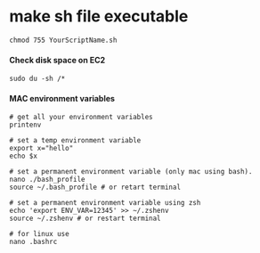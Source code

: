 # make sh file executable
```shell script
chmod 755 YourScriptName.sh
```

#### Check disk space on EC2
```shell script
sudo du -sh /*
```

#### MAC environment variables
```shell script
# get all your environment variables
printenv

# set a temp environment variable
export x="hello"
echo $x

# set a permanent environment variable (only mac using bash). 
nano ./bash_profile
source ~/.bash_profile # or retart terminal

# set a permanent environment variable using zsh
echo 'export ENV_VAR=12345' >> ~/.zshenv
source ~/.zshenv # or restart terminal

# for linux use 
nano .bashrc

```